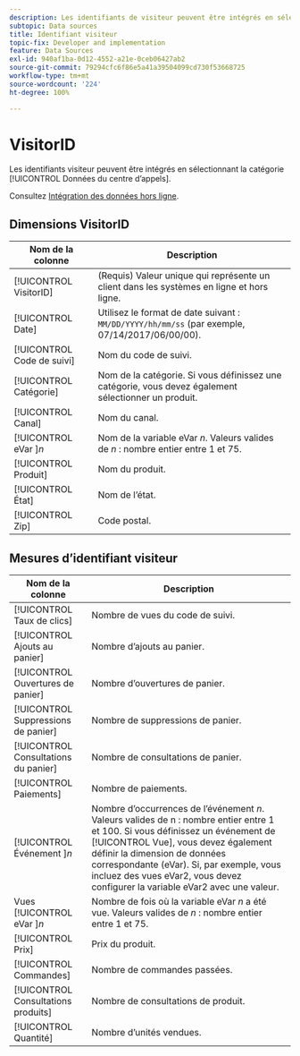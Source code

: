 ```yaml
---
description: Les identifiants de visiteur peuvent être intégrés en sélectionnant la catégorie Générique (ID de transaction).
subtopic: Data sources
title: Identifiant visiteur
topic-fix: Developer and implementation
feature: Data Sources
exl-id: 940af1ba-0d12-4552-a21e-0ceb06427ab2
source-git-commit: 79294cfc6f86e5a41a39504099cd730f53668725
workflow-type: tm+mt
source-wordcount: '224'
ht-degree: 100%

---
```


# VisitorID

Les identifiants visiteur peuvent être intégrés en sélectionnant la catégorie [!UICONTROL Données du centre d’appels].

Consultez [Intégration des données hors ligne](/help/import/c-data-sources/datasrc-integrating-offline-data.md).

## Dimensions VisitorID

| Nom de la colonne | Description |
|--- |--- |
| [!UICONTROL VisitorID] | (Requis) Valeur unique qui représente un client dans les systèmes en ligne et hors ligne. |
| [!UICONTROL Date] | Utilisez le format de date suivant : `MM/DD/YYYY/hh/mm/ss` (par exemple, 07/14/2017/06/00/00). |
| [!UICONTROL Code de suivi] | Nom du code de suivi. |
| [!UICONTROL Catégorie] | Nom de la catégorie. Si vous définissez une catégorie, vous devez également sélectionner un produit. |
| [!UICONTROL Canal] | Nom du canal. |
| [!UICONTROL eVar ]*n* | Nom de la variable eVar *n*. Valeurs valides de *n* : nombre entier entre 1 et 75. |
| [!UICONTROL Produit] | Nom du produit. |
| [!UICONTROL État] | Nom de l’état. |
| [!UICONTROL Zip] | Code postal. |

## Mesures d’identifiant visiteur

| Nom de la colonne | Description |
| --- | --- |
| [!UICONTROL Taux de clics] | Nombre de vues du code de suivi. |
| [!UICONTROL Ajouts au panier] | Nombre d’ajouts au panier. |
| [!UICONTROL Ouvertures de panier] | Nombre d’ouvertures de panier. |
| [!UICONTROL Suppressions de panier] | Nombre de suppressions de panier. |
| [!UICONTROL Consultations du panier] | Nombre de consultations de panier. |
| [!UICONTROL Paiements] | Nombre de paiements. |
| [!UICONTROL Événement ]*n* | Nombre d’occurrences de l’événement *n*. Valeurs valides de n : nombre entier entre 1 et 100.  Si vous définissez un événement de [!UICONTROL Vue], vous devez également définir la dimension de données correspondante (eVar). Si, par exemple, vous incluez des vues eVar2, vous devez configurer la variable eVar2 avec une valeur. |
| Vues [!UICONTROL eVar ]*n* | Nombre de fois où la variable eVar *n* a été vue. Valeurs valides de *n* : nombre entier entre 1 et 75. |
| [!UICONTROL Prix] | Prix du produit. |
| [!UICONTROL Commandes] | Nombre de commandes passées. |
| [!UICONTROL Consultations produits] | Nombre de consultations de produit. |
| [!UICONTROL Quantité] | Nombre d’unités vendues. |
